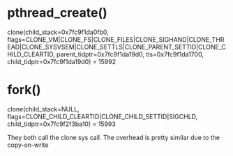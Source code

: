 # pthread_create()

clone(child_stack=0x7fc9f1da0fb0,
flags=CLONE_VM|CLONE_FS|CLONE_FILES|CLONE_SIGHAND|CLONE_THREAD|CLONE_SYSVSEM|CLONE_SETTLS|CLONE_PARENT_SETTID|CLONE_CHILD_CLEARTID,
parent_tidptr=0x7fc9f1da19d0, tls=0x7fc9f1da1700, child_tidptr=0x7fc9f1da19d0) = 15992

# fork()

clone(child_stack=NULL, flags=CLONE_CHILD_CLEARTID|CLONE_CHILD_SETTID|SIGCHLD, child_tidptr=0x7fc9f2f3ba10) = 15993

They both call the clone sys call. The overhead is pretty similar due to the copy-on-write

